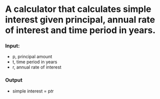 # A calculator that calculates simple interest given principal, annual rate of interest and time period in years.

### Input:
   - p, principal amount
   - t, time period in years
   - r, annual rate of interest
### Output
   - simple interest = p*t*r

